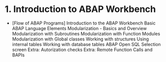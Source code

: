 # 1. Introduction to ABAP Workbench
- [Flow of ABAP Programs]
Introduction to the ABAP Workbench
Basic ABAP Language Elements
Modularization - Basics and Overview
Modularization with Subroutines
Modularization with Function Modules
Modularization with Global classes
Working with structures
Using internal tables
Working with database tables
ABAP Open SQL
Selection screen
Extra: Autorization checks
Extra: Remote Function Calls and BAPIs
